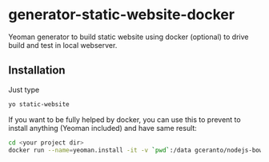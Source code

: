 # generator-static-website-docker
Yeoman generator to build static website using docker (optional) to drive build and test in local webserver.

## Installation
Just type
```bash
yo static-website
```

If you want to be fully helped by docker, you can use this to prevent to install anything (Yeoman included) and have same result:
```bash
cd <your project dir>
docker run --name=yeoman.install -it -v `pwd`:/data gceranto/nodejs-bower-grunt-yeoman yo static-website
```
